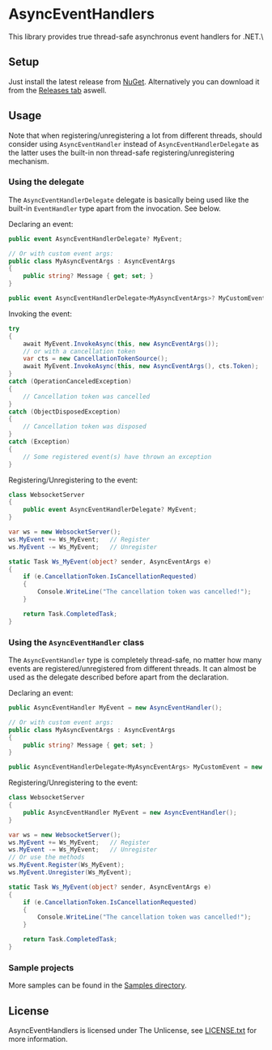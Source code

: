 # AsyncEventHandlers
This library provides true thread-safe asynchronus event handlers for .NET.\

## Setup
Just install the latest release from [NuGet](https://www.nuget.org/packages/AsyncEventHandlers). Alternatively you can download it from the [Releases tab](https://github.com/TheDusty01/AsyncEventHandlers/releases) aswell.

## Usage
Note that when registering/unregistering a lot from different threads, should consider using ``AsyncEventHandler`` instead of ``AsyncEventHandlerDelegate`` as the latter uses the built-in non thread-safe registering/unregistering mechanism.

### Using the delegate
The ``AsyncEventHandlerDelegate`` delegate is basically being used like the built-in ``EventHandler`` type apart from the invocation. See below.

Declaring an event:
```cs
public event AsyncEventHandlerDelegate? MyEvent;

// Or with custom event args:
public class MyAsyncEventArgs : AsyncEventArgs
{
    public string? Message { get; set; }
}

public event AsyncEventHandlerDelegate<MyAsyncEventArgs>? MyCustomEvent;
```

Invoking the event:
```cs
try
{
    await MyEvent.InvokeAsync(this, new AsyncEventArgs());
    // or with a cancellation token
    var cts = new CancellationTokenSource();
    await MyEvent.InvokeAsync(this, new AsyncEventArgs(), cts.Token);
}
catch (OperationCanceledException)
{
    // Cancellation token was cancelled
}
catch (ObjectDisposedException)
{
    // Cancellation token was disposed
}
catch (Exception)
{
    // Some registered event(s) have thrown an exception
}
```

Registering/Unregistering to the event:
```cs
class WebsocketServer
{
    public event AsyncEventHandlerDelegate? MyEvent;
}

var ws = new WebsocketServer();
ws.MyEvent += Ws_MyEvent;   // Register
ws.MyEvent -= Ws_MyEvent;   // Unregister

static Task Ws_MyEvent(object? sender, AsyncEventArgs e)
{
    if (e.CancellationToken.IsCancellationRequested)
    {
        Console.WriteLine("The cancellation token was cancelled!");
    }

    return Task.CompletedTask;
}
```

### Using the ``AsyncEventHandler`` class
The  ``AsyncEventHandler`` type is completely thread-safe, no matter how many events are registered/unregistered from different threads. It can almost be used as the delegate described before apart from the declaration.

Declaring an event:
```cs
public AsyncEventHandler MyEvent = new AsyncEventHandler();

// Or with custom event args:
public class MyAsyncEventArgs : AsyncEventArgs
{
    public string? Message { get; set; }
}

public AsyncEventHandlerDelegate<MyAsyncEventArgs> MyCustomEvent = new AsyncEventHandler<MyAsyncEventArgs>();
```

Registering/Unregistering to the event:
```cs
class WebsocketServer
{
    public AsyncEventHandler MyEvent = new AsyncEventHandler();
}

var ws = new WebsocketServer();
ws.MyEvent += Ws_MyEvent;   // Register
ws.MyEvent -= Ws_MyEvent;   // Unregister
// Or use the methods
ws.MyEvent.Register(Ws_MyEvent);
ws.MyEvent.Unregister(Ws_MyEvent);

static Task Ws_MyEvent(object? sender, AsyncEventArgs e)
{
    if (e.CancellationToken.IsCancellationRequested)
    {
        Console.WriteLine("The cancellation token was cancelled!");
    }

    return Task.CompletedTask;
}
```

### Sample projects
More samples can be found in the [Samples directory](/Samples).


## License
AsyncEventHandlers is licensed under The Unlicense, see [LICENSE.txt](/LICENSE.txt) for more information.